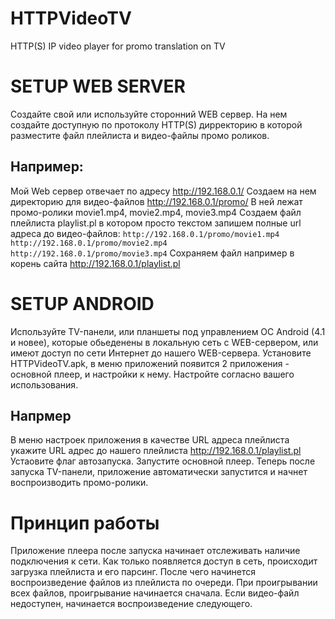 # HTTPVideoTV
HTTP(S) IP video player for promo translation on TV

# SETUP WEB SERVER
Создайте свой или используйте сторонний WEB сервер. На нем создайте доступную по протоколу HTTP(S) дирректорию в которой разместите файл плейлиста и видео-файлы промо роликов.

## Например:
Мой Web сервер отвечает по адресу http://192.168.0.1/
Создаем на нем директорию для видео-файлов http://192.168.0.1/promo/
В ней лежат промо-ролики movie1.mp4, movie2.mp4, movie3.mp4
Создаем файл плейлиста playlist.pl в котором просто текстом запишем полные url адреса до видео-файлов:
`http://192.168.0.1/promo/movie1.mp4
http://192.168.0.1/promo/movie2.mp4
http://192.168.0.1/promo/movie3.mp4`
Сохраняем файл например в корень сайта http://192.168.0.1/playlist.pl

# SETUP ANDROID
Используйте TV-панели, или планшеты под управлением ОС Android (4.1 и новее), которые обьеденены в локальную сеть c WEB-сервером, или имеют доступ по сети Интернет до нашего WEB-сервера.
Установите HTTPVideoTV.apk, в меню приложений появится 2 приложения - основной плеер, и настройки к нему. Настройте согласно вашего использования.

## Напрмер
В меню настроек приложения в качестве URL адреса плейлиста укажите URL адрес до нашего плейлиста http://192.168.0.1/playlist.pl
Устаовите флаг автозапуска.
Запустите основной плеер.
Теперь после запуска TV-панели, приложение автоматически запустится и начнет воспроизводить промо-ролики.

# Принцип работы
Приложение плеера после запуска начинает отслеживать наличие подключения к сети. Как только появляется доступ в сеть, происходит загрузка плейлиста и его парсинг. После чего начинется воспроизведение файлов из плейлиста по очереди. При проигрывании всех файлов, проигрывание начинается сначала. Если видео-файл недоступен, начинается воспроизведение следующего.
